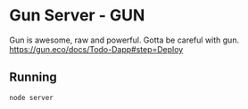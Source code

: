 # Gun Server - GUN

Gun is awesome, raw and powerful. Gotta be careful with gun.
https://gun.eco/docs/Todo-Dapp#step=Deploy


## Running
```
node server
```
